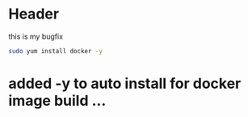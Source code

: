# Header

this is my bugfix

```sh
sudo yum install docker -y
```
 
 # added -y to auto install for docker image build ...
